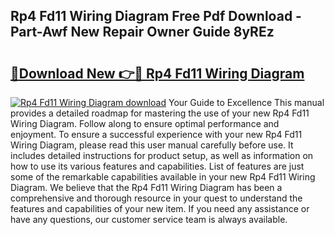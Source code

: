 ## Rp4 Fd11 Wiring Diagram Free Pdf Download - Part-Awf New Repair Owner Guide 8yREz

# <h2><a href="http://dfnwym7.blite.top/?on=Rp4+Fd11+Wiring+Diagram">🔗Download New 👉🔴 Rp4 Fd11 Wiring Diagram</a></h2>

[![Rp4 Fd11 Wiring Diagram download](https://i.imgur.com/lujVjoI.png)](http://dfnwym7.blite.top/?on=Rp4+Fd11+Wiring+Diagram)
Your Guide to Excellence This manual provides a detailed roadmap for mastering the use of your new Rp4 Fd11 Wiring Diagram. Follow along to ensure optimal performance and enjoyment. To ensure a successful experience with your new Rp4 Fd11 Wiring Diagram, please read this user manual carefully before use. It includes detailed instructions for product setup, as well as information on how to use its various features and capabilities. List of features are just some of the remarkable capabilities available in your new Rp4 Fd11 Wiring Diagram. We believe that the Rp4 Fd11 Wiring Diagram has been a comprehensive and thorough resource in your quest to understand the features and capabilities of your new item. If you need any assistance or have any questions, our customer service team is always available.
